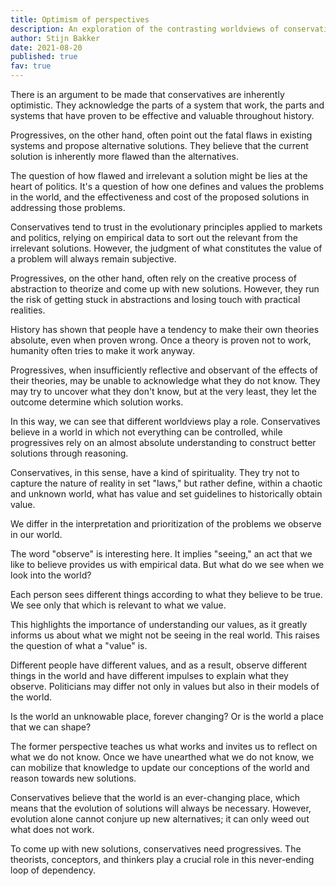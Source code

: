 ```yaml
---
title: Optimism of perspectives
description: An exploration of the contrasting worldviews of conservatives and progressives and their approaches to problem-solving.
author: Stijn Bakker
date: 2021-08-20
published: true
fav: true
---
```


There is an argument to be made that conservatives are inherently optimistic. They acknowledge the parts of a system that work, the parts and systems that have proven to be effective and valuable throughout history.

Progressives, on the other hand, often point out the fatal flaws in existing systems and propose alternative solutions. They believe that the current solution is inherently more flawed than the alternatives.

The question of how flawed and irrelevant a solution might be lies at the heart of politics. It's a question of how one defines and values the problems in the world, and the effectiveness and cost of the proposed solutions in addressing those problems.

Conservatives tend to trust in the evolutionary principles applied to markets and politics, relying on empirical data to sort out the relevant from the irrelevant solutions. However, the judgment of what constitutes the value of a problem will always remain subjective.

Progressives, on the other hand, often rely on the creative process of abstraction to theorize and come up with new solutions. However, they run the risk of getting stuck in abstractions and losing touch with practical realities.

History has shown that people have a tendency to make their own theories absolute, even when proven wrong. Once a theory is proven not to work, humanity often tries to make it work anyway.

Progressives, when insufficiently reflective and observant of the effects of their theories, may be unable to acknowledge what they do not know. They may try to uncover what they don't know, but at the very least, they let the outcome determine which solution works.

In this way, we can see that different worldviews play a role. Conservatives believe in a world in which not everything can be controlled, while progressives rely on an almost absolute understanding to construct better solutions through reasoning.

Conservatives, in this sense, have a kind of spirituality. They try not to capture the nature of reality in set "laws," but rather define, within a chaotic and unknown world, what has value and set guidelines to historically obtain value.

We differ in the interpretation and prioritization of the problems we observe in our world.

The word "observe" is interesting here. It implies "seeing," an act that we like to believe provides us with empirical data. But what do we see when we look into the world?

Each person sees different things according to what they believe to be true. We see only that which is relevant to what we value.

This highlights the importance of understanding our values, as it greatly informs us about what we might not be seeing in the real world. This raises the question of what a "value" is.

Different people have different values, and as a result, observe different things in the world and have different impulses to explain what they observe. Politicians may differ not only in values but also in their models of the world.

Is the world an unknowable place, forever changing? Or is the world a place that we can shape?

The former perspective teaches us what works and invites us to reflect on what we do not know. Once we have unearthed what we do not know, we can mobilize that knowledge to update our conceptions of the world and reason towards new solutions.

Conservatives believe that the world is an ever-changing place, which means that the evolution of solutions will always be necessary. However, evolution alone cannot conjure up new alternatives; it can only weed out what does not work.

To come up with new solutions, conservatives need progressives. The theorists, conceptors, and thinkers play a crucial role in this never-ending loop of dependency.
